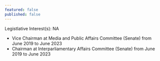 ```yaml
---
featured: false
published: false
---
```

Legistlative Interest(s): NA

* Vice Chairman at Media and Public Affairs Committee (Senate) from June 2019 to June 2023
* Chairman at Interparliamentary Affairs Committee (Senate) from June 2019 to June 2023
